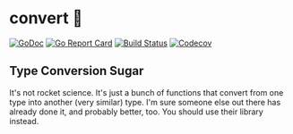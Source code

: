 # convert 🚀

[![GoDoc](http://img.shields.io/badge/go-documentation-blue.svg?style=flat-square)](https://pkg.go.dev/github.com/benpate/convert)
[![Go Report Card](https://goreportcard.com/badge/github.com/benpate/convert?style=flat-square)](https://goreportcard.com/report/github.com/benpate/convert)
[![Build Status](http://img.shields.io/travis/benpate/convert.svg?style=flat-square)](https://travis-ci.org/benpate/convert)
[![Codecov](https://img.shields.io/codecov/c/github/benpate/convert.svg?style=flat-square)](https://codecov.io/gh/benpate/convert)


## Type Conversion Sugar

It's not rocket science.  It's just a bunch of functions that convert from one type into another (very similar) type.  I'm sure someone else out there has already done it, and probably better, too.  You should use their library instead.

